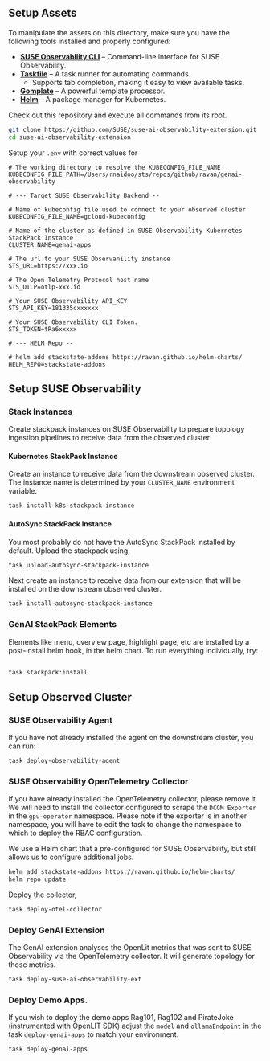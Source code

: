 ## Setup Assets

To manipulate the assets on this directory, make sure you have the following tools installed and properly configured:

- **[SUSE Observability CLI](https://docs.stackstate.com/cli/cli-sts)** – Command-line interface for SUSE Observability.
- **[Taskfile](https://taskfile.dev/installation/)** – A task runner for automating commands.
    - Supports tab completion, making it easy to view available tasks.
- **[Gomplate](https://docs.gomplate.ca/installing/)** – A powerful template processor.
- **[Helm](https://helm.sh/docs/intro/install/)** – A package manager for Kubernetes.

Check out this repository and execute all commands from its root.

```bash
git clone https://github.com/SUSE/suse-ai-observability-extension.git
cd suse-ai-observability-extension
```

Setup your `.env` with correct values for

```
# The working directory to resolve the KUBECONFIG_FILE_NAME
KUBECONFIG_FILE_PATH=/Users/rnaidoo/sts/repos/github/ravan/genai-observability

# --- Target SUSE Observability Backend --

# Name of kubeconfig file used to connect to your observed cluster
KUBECONFIG_FILE_NAME=gcloud-kubeconfig

# Name of the cluster as defined in SUSE Observability Kubernetes StackPack Instance
CLUSTER_NAME=genai-apps

# The url to your SUSE Observanility instance
STS_URL=https://xxx.io

# The Open Telemetry Protocol host name
STS_OTLP=otlp-xxx.io

# Your SUSE Observability API_KEY
STS_API_KEY=181335cxxxxxx

# Your SUSE Observability CLI Token.
STS_TOKEN=tRa6xxxxx

# --- HELM Repo --

# helm add stackstate-addons https://ravan.github.io/helm-charts/
HELM_REPO=stackstate-addons
```

## Setup SUSE Observability

### Stack Instances

Create stackpack instances on SUSE Observability to prepare topology ingestion pipelines to receive data from the observed cluster

#### Kubernetes StackPack Instance

Create an instance to receive data from the downstream observed cluster. The instance name is determined by your
`CLUSTER_NAME` environment variable.

```bash
task install-k8s-stackpack-instance
```

#### AutoSync StackPack Instance

You most probably do not have the AutoSync StackPack installed by default.
Upload the stackpack using,

```bash
task upload-autosync-stackpack-instance
```

Next create an instance to receive data from our extension that will be installed on the downstream observed cluster.

```bash
task install-autosync-stackpack-instance
```

### GenAI StackPack Elements

Elements like menu, overview page, highlight page, etc are installed by a post-install helm hook, in the helm chart.
To run everything individually, try:

```bash

task stackpack:install
```


## Setup Observed Cluster

### SUSE Observability Agent

If you have not already installed the agent on the downstream cluster, you can run:

```bash
task deploy-observability-agent
```

### SUSE Observability OpenTelemetry Collector

If you have already installed the OpenTelemetry collector, please remove it.
We will need to install the collector configured to scrape the `DCGM Exporter` in
the `gpu-operator` namespace. Please note if the exporter is in another namespace, 
you will have to edit the task to change the namespace to which to deploy the RBAC configuration.

We use a Helm chart that a pre-configured for SUSE Observability, but still allows us
to configure additional jobs.

```bash
helm add stackstate-addons https://ravan.github.io/helm-charts/
helm repo update
```

Deploy the collector, 
```bash
task deploy-otel-collector
```

### Deploy GenAI Extension

The GenAI extension analyses the OpenLit metrics that was sent to SUSE Observability via the OpenTelemetry collector.
It will generate topology for those metrics.

```bash
task deploy-suse-ai-observability-ext
```

### Deploy Demo Apps.

If you wish to deploy the demo apps Rag101, Rag102 and PirateJoke (instrumented with OpenLIT SDK) adjust the `model` and `ollamaEndpoint` in the task `deploy-genai-apps` to match your environment.

```bash
task deploy-genai-apps
```
